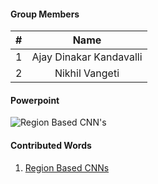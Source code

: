 #### Group Members

| #        | Name                 |
|:--------:|:--------------------:|
|   1      |    Ajay Dinakar Kandavalli        |
|   2      |    Nikhil Vangeti        |


#### Powerpoint

![Region Based CNN's](http://google.com)

#### Contributed Words

1. [Region Based CNNs](https://github.com/rugbyprof/5443-Data-Mining/wiki/Region-based-CNN's)

